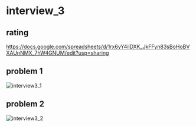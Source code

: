 # interview_3
## rating
https://docs.google.com/spreadsheets/d/1rx6yY4ilDXK_JkFFyn83sBoHoBVXAUnNMX_7hW4GNUM/edit?usp=sharing
## problem 1
![interview3_1](https://github.com/ahmaderaqi/interview_3/assets/118004544/932e1041-4f85-4d39-a841-bfdb50811526)

## problem 2
![interview3_2](https://github.com/ahmaderaqi/interview_3/assets/118004544/4c2b923b-b14f-4c45-8344-542a80ab3fef)
